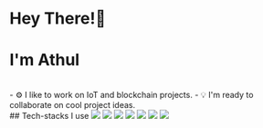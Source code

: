 # Hey There!👋
# I'm Athul 
<br/>
- ⚙️ I like to work on IoT and blockchain projects.
- 💡 I'm ready to collaborate on cool project ideas.
<br/>
## Tech-stacks I use
<img src="https://img.shields.io/badge/-C-333333?style=flat&logo=C&logoColor=00599C" />
<img src="https://img.shields.io/badge/-C++-333333?style=flat&logo=C%2B%2B&logoColor=00599C" />
<img src="https://img.shields.io/badge/-Python-333333?style=flat&logo=python">
<img src="https://img.shields.io/badge/-HTML5-333333?style=flat&logo=HTML5" />
<img src="https://img.shields.io/badge/-JavaScript-333333?style=flat&logo=javascript" />
<img src="https://img.shields.io/badge/-React-333333?style=flat&logo=react" />
<img src="https://img.shields.io/badge/-Flask-333333?style=flat&logo=flask" />

